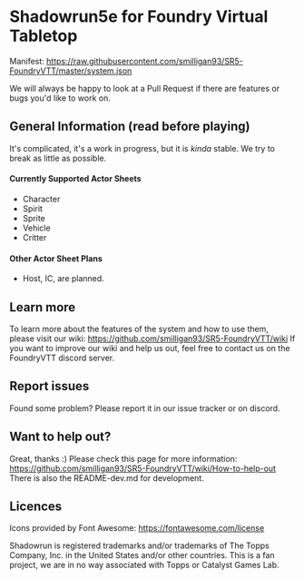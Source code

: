 # Shadowrun5e for Foundry Virtual Tabletop
Manifest: https://raw.githubusercontent.com/smilligan93/SR5-FoundryVTT/master/system.json

We will always be happy to look at a Pull Request if there are features or bugs you'd like to work on.

## General Information (read before playing)
It's complicated, it's a work in progress, but it is _kinda_ stable. We try to break as little as possible.

#### Currently Supported Actor Sheets 
- Character
- Spirit
- Sprite
- Vehicle
- Critter

#### Other Actor Sheet Plans
- Host, IC, are planned.

## Learn more
To learn more about the features of the system and how to use them, please visit our wiki: https://github.com/smilligan93/SR5-FoundryVTT/wiki
If you want to improve our wiki and help us out, feel free to contact us on the FoundryVTT discord server.

## Report issues
Found some problem? Please report it in our issue tracker or on discord.

## Want to help out?
Great, thanks :) Please check this page for more information: https://github.com/smilligan93/SR5-FoundryVTT/wiki/How-to-help-out
There is also the README-dev.md for development.

## Licences
Icons provided by Font Awesome: https://fontawesome.com/license

Shadowrun is registered trademarks and/or trademarks of The Topps Company, Inc. in the United States and/or other countries. This is a fan project, we are in no way associated with Topps or Catalyst Games Lab.
